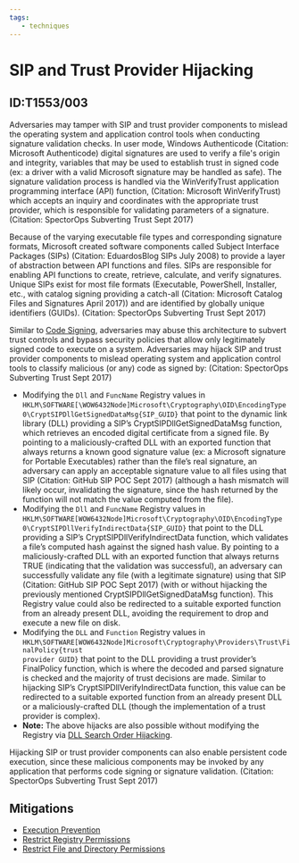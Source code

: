 ```yaml
---
tags:
   - techniques
---
```

# SIP and Trust Provider Hijacking
## ID:T1553/003
Adversaries may tamper with SIP and trust provider components to mislead the operating system and application control tools when conducting signature validation checks. In user mode, Windows Authenticode (Citation: Microsoft Authenticode) digital signatures are used to verify a file's origin and integrity, variables that may be used to establish trust in signed code (ex: a driver with a valid Microsoft signature may be handled as safe). The signature validation process is handled via the WinVerifyTrust application programming interface (API) function,  (Citation: Microsoft WinVerifyTrust) which accepts an inquiry and coordinates with the appropriate trust provider, which is responsible for validating parameters of a signature. (Citation: SpectorOps Subverting Trust Sept 2017)

Because of the varying executable file types and corresponding signature formats, Microsoft created software components called Subject Interface Packages (SIPs) (Citation: EduardosBlog SIPs July 2008) to provide a layer of abstraction between API functions and files. SIPs are responsible for enabling API functions to create, retrieve, calculate, and verify signatures. Unique SIPs exist for most file formats (Executable, PowerShell, Installer, etc., with catalog signing providing a catch-all  (Citation: Microsoft Catalog Files and Signatures April 2017)) and are identified by globally unique identifiers (GUIDs). (Citation: SpectorOps Subverting Trust Sept 2017)

Similar to [Code Signing](techniques/T1553/002), adversaries may abuse this architecture to subvert trust controls and bypass security policies that allow only legitimately signed code to execute on a system. Adversaries may hijack SIP and trust provider components to mislead operating system and application control tools to classify malicious (or any) code as signed by: (Citation: SpectorOps Subverting Trust Sept 2017)

* Modifying the <code>Dll</code> and <code>FuncName</code> Registry values in <code>HKLM\SOFTWARE[\WOW6432Node\]Microsoft\Cryptography\OID\EncodingType 0\CryptSIPDllGetSignedDataMsg\{SIP_GUID}</code> that point to the dynamic link library (DLL) providing a SIP’s CryptSIPDllGetSignedDataMsg function, which retrieves an encoded digital certificate from a signed file. By pointing to a maliciously-crafted DLL with an exported function that always returns a known good signature value (ex: a Microsoft signature for Portable Executables) rather than the file’s real signature, an adversary can apply an acceptable signature value to all files using that SIP (Citation: GitHub SIP POC Sept 2017) (although a hash mismatch will likely occur, invalidating the signature, since the hash returned by the function will not match the value computed from the file).
* Modifying the <code>Dll</code> and <code>FuncName</code> Registry values in <code>HKLM\SOFTWARE\[WOW6432Node\]Microsoft\Cryptography\OID\EncodingType 0\CryptSIPDllVerifyIndirectData\{SIP_GUID}</code> that point to the DLL providing a SIP’s CryptSIPDllVerifyIndirectData function, which validates a file’s computed hash against the signed hash value. By pointing to a maliciously-crafted DLL with an exported function that always returns TRUE (indicating that the validation was successful), an adversary can successfully validate any file (with a legitimate signature) using that SIP (Citation: GitHub SIP POC Sept 2017) (with or without hijacking the previously mentioned CryptSIPDllGetSignedDataMsg function). This Registry value could also be redirected to a suitable exported function from an already present DLL, avoiding the requirement to drop and execute a new file on disk.
* Modifying the <code>DLL</code> and <code>Function</code> Registry values in <code>HKLM\SOFTWARE\[WOW6432Node\]Microsoft\Cryptography\Providers\Trust\FinalPolicy\{trust provider GUID}</code> that point to the DLL providing a trust provider’s FinalPolicy function, which is where the decoded and parsed signature is checked and the majority of trust decisions are made. Similar to hijacking SIP’s CryptSIPDllVerifyIndirectData function, this value can be redirected to a suitable exported function from an already present DLL or a maliciously-crafted DLL (though the implementation of a trust provider is complex).
* **Note:** The above hijacks are also possible without modifying the Registry via [DLL Search Order Hijacking](techniques/T1574/001).

Hijacking SIP or trust provider components can also enable persistent code execution, since these malicious components may be invoked by any application that performs code signing or signature validation. (Citation: SpectorOps Subverting Trust Sept 2017)
## Mitigations
* [Execution Prevention](mitigations/M1038)
* [Restrict Registry Permissions](mitigations/M1024)
* [Restrict File and Directory Permissions](mitigations/M1022)

